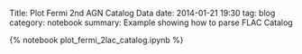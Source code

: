 Title: Plot Fermi 2nd AGN Catalog Data
date: 2014-01-21 19:30
tag: blog
category: notebook
summary: Example showing how to parse FLAC Catalog

{% notebook plot_fermi_2lac_catalog.ipynb %}
